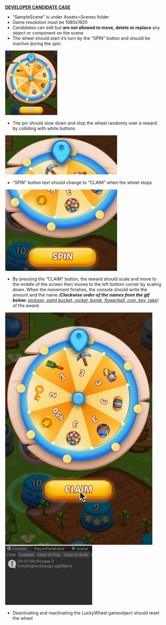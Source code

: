 **<span style="text-decoration:underline;">DEVELOPER CANDIDATE CASE</span>**


*   “SampleScene” is under Assets>Scenes folder
*   Game resolution must be 1080x1920
*   Candidates can edit but __are not allowed to move, delete or replace__ any object or component on the scene
*   The wheel should start it’s turn by the “SPIN” button and should be inactive during the spin





![alt_text](images/image2.gif "image_tooltip")


 



*   The pin should slow down and stop the wheel randomly over a reward by colliding with white buttons






![alt_text](images/image4.gif "image_tooltip")




*   “SPIN” button text should change to “CLAIM” when the wheel stops





![alt_text](images/image3.gif "image_tooltip")




*   By pressing the “CLAIM” button, the reward should scale and move to the middle of the screen then moves to the left bottom corner by scaling down. When the movement finishes, the console should write the amount and the name _(**Clockwise order of the names from the gif below:** <span style="text-decoration:underline;">pickaxe, paint bucket, rocket, bomb, flowerball, coin, key, rake</span>)_ of the award.





![alt_text](images/image1.gif "image_tooltip")
![alt_text](images/image5.png "image_tooltip")




*   Deactivating and reactivating the LuckyWheel gameobject should reset the wheel
